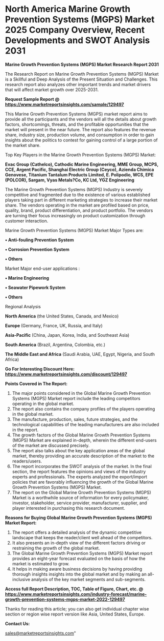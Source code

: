 # North America Marine Growth Prevention Systems (MGPS) Market 2025 Company Overview, Recent Developments and SWOT Analysis 2031

<strong>Marine Growth Prevention Systems (MGPS) Market Research Report 2031</strong>

The Research Report on Marine Growth Prevention Systems (MGPS) Market is a Skillful and Deep Analysis of the Present Situation and Challenges. This research report also analyzes other important trends and market drivers that will affect market growth over 2025-2031.

<strong>Request Sample Report @ <a href=https://www.marketreportsinsights.com/sample/129497>https://www.marketreportsinsights.com/sample/129497</a></strong>

This Marine Growth Prevention Systems (MGPS) market report aims to provide all the participants and the vendors will all the details about growth factors, shortcomings, threats, and the profitable opportunities that the market will present in the near future. The report also features the revenue share, industry size, production volume, and consumption in order to gain insights about the politics to contest for gaining control of a large portion of the market share.

Top Key Players in the Marine Growth Prevention Systems (MGPS) Market:

<strong>Evac Group (Cathelco), Cathodic Marine Engineering, MME Group, MCPS, CCE, Argent Pacific, Shanghai Electric Group (Ceyco), Azienda Chimica Genovese, Titanium Tantalum Products Limited, E. Polipodio, WCS, EPE (POLCOR), Sargam, Vyas Metals?Co, KC Ltd, YGZ Engineering</strong>

The Marine Growth Prevention Systems (MGPS) Industry is severely competitive and fragmented due to the existence of various established players taking part in different marketing strategies to increase their market share. The vendors operating in the market are profiled based on price, quality, brand, product differentiation, and product portfolio. The vendors are turning their focus increasingly on product customization through customer interaction.

Marine Growth Prevention Systems (MGPS) Market Major Types are:

<strong>• Anti-fouling Prevention System

• Corrosion Prevention System

• Others</strong>

Market Major end-user applications :

<strong>• Marine Engineering

• Seawater Pipework System

• Others</strong>

Regional Analysis

</u><strong><b>North America</b></strong> (the United States, Canada, and Mexico)

<strong><b>Europe </b></strong>(Germany, France, UK, Russia, and Italy)

<strong><b>Asia-Pacific</b></strong> (China, Japan, Korea, India, and Southeast Asia)

<strong><b>South America</b></strong> (Brazil, Argentina, Colombia, etc.)

<strong><b>The Middle East and Africa</b></strong> (Saudi Arabia, UAE, Egypt, Nigeria, and South Africa)

<strong>Go For Interesting Discount Here: <a href=https://www.marketreportsinsights.com/discount/129497>https://www.marketreportsinsights.com/discount/129497</a></strong>

<strong>Points Covered in The Report:</strong>
<ol>
  <li>The major points considered in the Global Marine Growth Prevention Systems (MGPS) Market report include the leading competitors operating in the global market.</li>
  <li>The report also contains the company profiles of the players operating in the global market.</li>
  <li>The manufacture, production, sales, future strategies, and the technological capabilities of the leading manufacturers are also included in the report.</li>
  <li>The growth factors of the Global Marine Growth Prevention Systems (MGPS) Market are explained in-depth, wherein the different end-users of the market are discussed precisely.</li>
  <li>The report also talks about the key application areas of the global market, thereby providing an accurate description of the market to the readers/users.</li>
  <li>The report incorporates the SWOT analysis of the market. In the final section, the report features the opinions and views of the industry experts and professionals. The experts analyzed the export/import policies that are favorably influencing the growth of the Global Marine Growth Prevention Systems (MGPS) Market.</li>
  <li>The report on the Global Marine Growth Prevention Systems (MGPS) Market is a worthwhile source of information for every policymaker, investor, stakeholder, service provider, manufacturer, supplier, and player interested in purchasing this research document.</li>
</ol>
<strong>Reasons for Buying Global Marine Growth Prevention Systems (MGPS) Market Report:</strong>

<ol>
  <li>The report offers a detailed analysis of the dynamic competitive landscape that keeps the reader/client well ahead of the competitors.</li>
  <li>It also presents an in-depth view of the different factors driving or restraining the growth of the global market.</li>
  <li>The Global Marine Growth Prevention Systems (MGPS) Market report provides an eight-year forecast evaluated on the basis of how the market is estimated to grow.</li>
  <li>It helps in making aware business decisions by having providing thorough insights insights into the global market and by making an all-inclusive analysis of the key market segments and sub-segments.</li>
</ol>
<strong>Access full Report Description, TOC, Table of Figure, Chart, etc. @ <a href=https://www.marketreportsinsights.com/industry-forecast/marine-growth-prevention-systems-mgps-market-2022-129497>https://www.marketreportsinsights.com/industry-forecast/marine-growth-prevention-systems-mgps-market-2022-129497</a></strong>


Thanks for reading this article; you can also get individual chapter wise section or region wise report version like Asia, United States, Europe.

<strong>Contact Us:</strong>

sales@marketreportsinsights.com"
